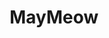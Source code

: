 ---
title: MayMeow
github: https://github.com/MayMeow
mode: dark
transition: 3s
archetype:
  - Little Bit of Everything
---